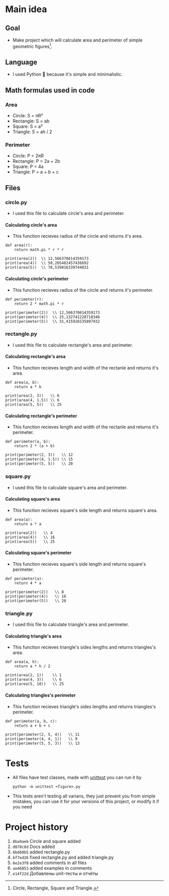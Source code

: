 # Main idea
## Goal
- Make project which will calculate area and perimeter of simple geometric figures[^1].
[^1]: Circle, Rectangle, Square and Triangle.

## Language
- I used Python :snake: because it's simple and minimalistic.

## Math formulas used in code
### Area
- Circle: S = πR²
- Rectangle: S = ab
- Square: S = a²
- Triangle: S = ah / 2

### Perimeter
- Circle: P = 2πR
- Rectangle: P = 2a + 2b
- Square: P = 4a
- Triangle: P = a + b + c
## Files
### **circle.py**
- I used this file to calculate circle's area and perimeter.
#### Calculating circle's area
- This function recieves radius of the circle and returns it's area.
```
def area(r):
    return math.pi * r * r

print(area(2))  \\ 12,566370614359173
print(area(4))  \\ 50,265482457436692
print(area(5))  \\ 78,539816339744831
```
#### Calculating circle's perimeter
- This function recieves radius of the circle and returns it's perimeter.
```
def perimeter(r):
    return 2 * math.pi * r

print(perimeter(2))  \\ 12,566370614359173
print(perimeter(4))  \\ 25,132741228718346
print(perimeter(5))  \\ 31,415926535897932
```

### **rectangle.py**
- I used this file to calculate rectangle's area and perimeter.
#### Calculating rectangle's area
- This function recieves length and width of the rectanle and returns it's area.
```
def area(a, b):
    return a * b

print(area(2, 3))   \\ 6
print(area(4, 1.5)) \\ 6
print(area(5, 5))   \\ 25
```
#### Calculating rectangle's perimeter
- This function recieves length and width of the rectanle and returns it's perimeter.
```
def perimeter(a, b):
    return 2 * (a + b)

print(perimeter(2, 3))   \\ 12
print(perimeter(4, 1.5)) \\ 15
print(perimeter(5, 5))   \\ 20
```

### **square.py**
- I used this file to calculate square's area and perimeter.
#### Calculating square's area
- This function recieves square's side length and returns square's area.
```
def area(a):
    return a * a

print(area(2))   \\ 4
print(area(4))   \\ 16
print(area(5))   \\ 25
```
#### Calculating square's perimeter
- This function recieves square's side length and returns square's perimeter.
```
def perimeter(a):
    return 4 * a

print(perimeter(2))   \\ 8
print(perimeter(4))   \\ 16
print(perimeter(5))   \\ 20
```

### **triangle.py**
- I used this file to calculate triangle's area and perimeter.
#### Calculating triangle's area
- This function recieves triangle's sides lengths and returns triangles's area.
```
def area(a, h):
    return a * h / 2

print(area(2, 1))    \\ 1
print(area(4, 3))    \\ 6
print(area(5, 10))   \\ 25
```
#### Calculating triangles's perimeter
- This function recieves triangle's sides lengths and returns triangles's perimeter.
```
def perimeter(a, b, c):
    return a + b + c

print(perimeter(2, 5, 4))   \\ 11
print(perimeter(4, 4, 1))   \\ 9
print(perimeter(5, 5, 3))   \\ 13
```

# Tests
- All files have test classes, made with [unittest](https://docs.python.org/3/library/unittest.html#) you can run it by 
    ```
    python -m unittest <figure>.py
    ```
- This tests aren't testing all varians, they just prevent you from simple mistakes, you can use it for your versions of this project, or modify it if you need

# Project history
1. `8ba9aeb` Circle and square added
2. `d078c8d` Docs added
3. `6bd60b5` added rectangle.py
4. `bf7ed26` fixed rectangle.py and added triangle.py
5. `6e2e3f8` added comments in all files
6. `ae46853` added examples in comments
7. `e14f22d` Добавлены unit-тесты и отчёты


